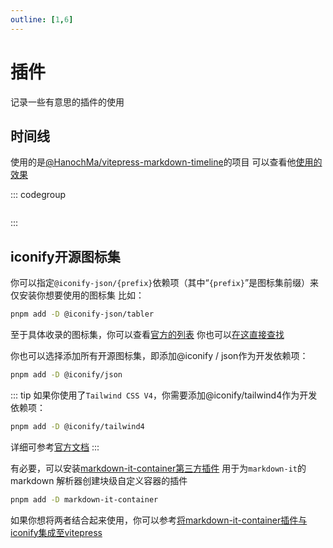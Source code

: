 ```yaml
---
outline: [1,6]
---
```

# 插件
记录一些有意思的插件的使用

## 时间线
使用的是[@HanochMa/vitepress-markdown-timeline](https://github.com/HanochMa/vitepress-markdown-timeline)的项目
可以查看他[使用的效果](https://hanochma.github.io/daily/2023-04)

::: codegroup
```sh [pnpm]

```
:::

## iconify开源图标集
你可以指定`@iconify-json/{prefix}`依赖项（其中“`{prefix}`”是图标集前缀）来仅安装你想要使用的图标集
比如：
```sh
pnpm add -D @iconify-json/tabler
```
至于具体收录的图标集，你可以查看[官方的列表](https://github.com/iconify/icon-sets/blob/master/collections.md)
你也可以[在这直接查找](https://icon-sets.iconify.design/tabler/)

你也可以选择添加所有开源图标集，即添加@iconify / json作为开发依赖项：
```sh
pnpm add -D @iconify/json
```
::: tip
如果你使用了`Tailwind CSS V4`，你需要添加@iconify/tailwind4作为开发依赖项：
```sh
pnpm add -D @iconify/tailwind4
```
详细可参考[官方文档](https://iconify.design/docs/usage/css/tailwind/tailwind4/)
:::

有必要，可以安装[markdown-it-container第三方插件](https://github.com/markdown-it/markdown-it-container)
用于为`markdown-it`的markdown 解析器创建块级自定义容器的插件

```sh
pnpm add -D markdown-it-container
```
如果你想将两者结合起来使用，你可以参考[将markdown-it-container插件与iconify集成至vitepress](./mic与iconify集成.md)



